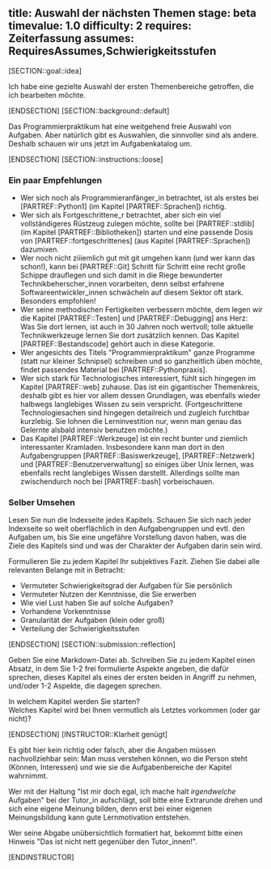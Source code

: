 title: Auswahl der nächsten Themen
stage: beta
timevalue: 1.0
difficulty: 2
requires: Zeiterfassung
assumes: RequiresAssumes,Schwierigkeitsstufen
---
[SECTION::goal::idea]

Ich habe eine gezielte Auswahl der ersten Themenbereiche getroffen, 
die ich bearbeiten möchte.

[ENDSECTION]
[SECTION::background::default]

Das Programmierpraktikum hat eine weitgehend freie Auswahl von Aufgaben.
Aber natürlich gibt es Auswahlen, die sinnvoller sind als andere.
Deshalb schauen wir uns jetzt im Aufgabenkatalog um.

[ENDSECTION]
[SECTION::instructions::loose]

### Ein paar Empfehlungen

- Wer sich noch als Programmieranfänger_in betrachtet, ist als erstes 
  bei [PARTREF::Python1] (im Kapitel [PARTREF::Sprachen]) richtig.
- Wer sich als Fortgeschrittene_r betrachtet, aber sich ein viel vollständigeres Rüstzeug
  zulegen möchte, sollte bei [PARTREF::stdlib] (im Kapitel [PARTREF::Bibliotheken]) starten
  und eine passende Dosis von
  [PARTREF::fortgeschrittenes] (aus Kapitel [PARTREF::Sprachen]) dazumixen.
- Wer noch nicht ziiiemlich gut mit git umgehen kann (und wer kann das schon!),
  kann bei [PARTREF::Git] Schritt für Schritt eine recht große Schippe drauflegen
  und sich damit in die Riege bewunderter Technikbeherscher_innen vorarbeiten,
  denn selbst erfahrene Softwareentwickler_innen schwächeln auf diesem Sektor oft stark.  
  Besonders empfohlen!
- Wer seine methodischen Fertigkeiten verbessern möchte, dem legen wir die Kapitel
  [PARTREF::Testen] und [PARTREF::Debugging] ans Herz:
  Was Sie dort lernen, ist auch in 30 Jahren noch wertvoll; 
  tolle aktuelle Technikwerkzeuge lernen Sie dort zusätzlich kennen.
  Das Kapitel [PARTREF::Bestandscode] gehört auch in diese Kategorie.
- Wer angesichts des Titels "Programmierpraktikum" ganze Programme (statt nur kleiner Schnipsel)
  schreiben und so ganzheitlich üben möchte,
  findet passendes Material bei [PARTREF::Pythonpraxis].
- Wer sich stark für Technologisches interessiert, fühlt sich hingegen im Kapitel 
  [PARTREF::web] zuhause. Das ist ein gigantischer Themenkreis, deshalb gibt es hier
  vor allem dessen Grundlagen, was ebenfalls wieder halbwegs langlebiges Wissen zu sein verspricht.
  (Fortgeschrittene Technologiesachen sind hingegen detailreich und zugleich furchtbar kurzlebig.
  Sie lohnen die Lerninvestition nur, wenn man genau das Gelernte alsbald intensiv benutzen möchte.)
- Das Kapitel [PARTREF::Werkzeuge] ist ein recht bunter und ziemlich interessanter Kramladen.
  Insbesondere kann man dort in den Aufgabengruppen
  [PARTREF::Basiswerkzeuge], [PARTREF::Netzwerk] und [PARTREF::Benutzerverwaltung]
  so einiges über Unix lernen, was ebenfalls recht langlebiges Wissen darstellt.
  Allerdings sollte man zwischendurch noch bei [PARTREF::bash] vorbeischauen.


### Selber Umsehen

Lesen Sie nun die Indexseite jedes Kapitels.
Schauen Sie sich nach jeder Indexseite so weit oberflächlich in den Aufgabengruppen und evtl. den Aufgaben um,
bis Sie eine ungefähre Vorstellung davon haben, was die Ziele des Kapitels sind und was
der Charakter der Aufgaben darin sein wird.

Formulieren Sie zu jedem Kapitel Ihr subjektives Fazit.
Ziehen Sie dabei alle relevanten Belange mit in Betracht:

- Vermuteter Schwierigkeitsgrad der Aufgaben für Sie persönlich
- Vermuteter Nutzen der Kenntnisse, die Sie erwerben
- Wie viel Lust haben Sie auf solche Aufgaben?
- Vorhandene Vorkenntnisse
- Granularität der Aufgaben (klein oder groß)
- Verteilung der Schwierigkeitsstufen

[ENDSECTION]
[SECTION::submission::reflection]

Geben Sie eine Markdown-Datei ab.
Schreiben Sie zu jedem Kapitel einen Absatz, in dem Sie 1-2 frei formulierte Aspekte angeben, 
die dafür sprechen, dieses Kapitel als eines der ersten beiden in Angriff zu nehmen, 
und/oder 1-2 Aspekte, die dagegen sprechen.

In welchem Kapitel werden Sie starten?  
Welches Kapitel wird bei Ihnen vermutlich als Letztes vorkommen (oder gar nicht)? 

[ENDSECTION]
[INSTRUCTOR::Klarheit genügt]

Es gibt hier kein richtig oder falsch, aber die Angaben müssen nachvollziehbar sein:
Man muss verstehen können, wo die Person steht (Können, Interessen) 
und wie sie die Aufgabenbereiche der Kapitel wahrnimmt.

Wer mit der Haltung "Ist mir doch egal, ich mache halt _irgendwelche_ Aufgaben"
bei der Tutor_in aufschlägt, soll bitte eine Extrarunde drehen und sich eine
eigene Meinung bilden, denn erst bei einer eigenen Meinungsbildung kann
gute Lernmotivation entstehen.

Wer seine Abgabe unübersichtlich formatiert hat, bekommt bitte einen Hinweis
"Das ist nicht nett gegenüber den Tutor_innen!".

[ENDINSTRUCTOR]
